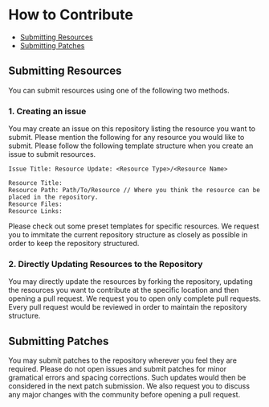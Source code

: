 # How to Contribute

- [Submitting Resources](#submitting-resources)
- [Submitting Patches](#submitting-patches)

## Submitting Resources

You can submit resources using one of the following two methods.

### 1. Creating an issue

You may create an issue on this repository listing the resource you want to submit. Please mention the following for any resource you would like to submit. Please follow the following template structure when you create an issue to submit resources.

```
Issue Title: Resource Update: <Resource Type>/<Resource Name>

Resource Title:
Resource Path: Path/To/Resource // Where you think the resource can be placed in the repository.
Resource Files:
Resource Links:

```

Please check out some preset templates for specific resources. We request you to immitate the current repository structure as closely as possible in order to keep the repository structured.

### 2. Directly Updating Resources to the Repository

You may directly update the resources by forking the repository, updating the resources you want to contribute at the specific location and then opening a pull request. We request you to open only complete pull requests. Every pull request would be reviewed in order to maintain the repository structure.

## Submitting Patches

You may submit patches to the repository wherever you feel they are required. Please do not open issues and submit patches for minor gramatical errors and spacing corrections. Such updates would then be considered in the next patch submission. We also request you to discuss any major changes with the community before opening a pull request.
